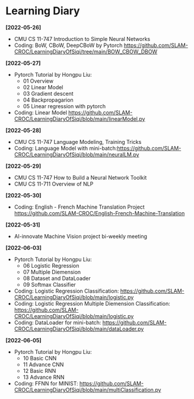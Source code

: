 # Learning Diary
**[2022-05-26]**
* CMU CS 11-747 Introduction to Simple Neural Networks
* Coding: BoW, CBoW, DeepCBoW by Pytorch https://github.com/SLAM-CROC/LearningDiaryOfSiqi/tree/main/BOW_CBOW_DBOW

**[2022-05-27]**
* Pytorch Tutorial by Hongpu Liu:
  * 01 Overview
  * 02 Linear Model
  * 03 Gradient descent
  * 04 Backpropagarion
  * 05 Linear regression with pytorch
* Coding: Linear Model https://github.com/SLAM-CROC/LearningDiaryOfSiqi/blob/main/linearModel.py

**[2022-05-28]**
* CMU CS 11-747 Language Modeling, Training Tricks
* Coding: Language Model with mini-batch:https://github.com/SLAM-CROC/LearningDiaryOfSiqi/blob/main/neuralLM.py

**[2022-05-29]**
* CMU CS 11-747 How to Build a Neural Network Toolkit
* CMU CS 11-711 Overview of NLP

**[2022-05-30]**
* Coding: English - French Machine Translation Project https://github.com/SLAM-CROC/English-French-Machine-Translation

**[2022-05-31]**
* AI-innovate Machine Vision project bi-weekly meeting

**[2022-06-03]**  
* Pytorch Tutorial by Hongpu Liu:
  * 06 Logistic Regression
  * 07 Multiple Diemension
  * 08 Dataset and DataLoader
  * 09 Softmax Classifier
* Coding: Logistic Regression Classification: https://github.com/SLAM-CROC/LearningDiaryOfSiqi/blob/main/logistic.py
* Coding: Logistic Regression Multiple Diemension Classification: https://github.com/SLAM-CROC/LearningDiaryOfSiqi/blob/main/logistic.py
* Coding: DataLoader for mini-batch: https://github.com/SLAM-CROC/LearningDiaryOfSiqi/blob/main/dataLoader.py

**[2022-06-05]**
* Pytorch Tutorial by Hongpu Liu:
  * 10 Basic CNN
  * 11 Advance CNN
  * 12 Basic RNN
  * 13 Advance RNN
* Coding: FFNN for MINIST: https://github.com/SLAM-CROC/LearningDiaryOfSiqi/blob/main/multiClassification.py
